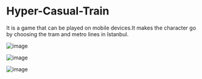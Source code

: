 # Hyper-Casual-Train
It is a game that can be played on mobile devices.It makes the character go by choosing the tram and metro lines in Istanbul.

![image](https://user-images.githubusercontent.com/62395974/207936883-a24e5383-3ae3-46ab-be36-e9f905560a27.png)



![image](https://user-images.githubusercontent.com/62395974/207937744-49f9ce72-6ab3-4bcf-9bd4-f0084aa9bfb8.png)



![image](https://user-images.githubusercontent.com/62395974/207937863-1aab51b4-983f-4432-8c55-3a833289a1c2.png)






